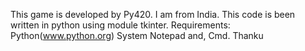 This game is developed by Py420.
I am from India.
This code is been written in python using module tkinter.
Requirements:
Python(www.python.org)
System Notepad
and, Cmd.
Thanku
